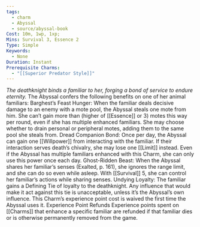 ```yaml
---
tags:
  - charm
  - Abyssal
  - source/abyssal-book
Cost: 10m, 1wp, 1xp; 
Mins: Survival 3, Essence 2
Type: Simple
Keywords:
  - None
Duration: Instant
Prerequisite Charms:
  - "[[Superior Predator Style]]"
---
```

*The deathknight binds a familiar to her, forging a bond of service to endure eternity.*
The Abyssal confers the following benefits on one of her animal familiars:
Barghest’s Feast Hunger: When the familiar deals decisive damage to an enemy with a mote pool, the Abyssal steals one mote from him. She can’t gain more than (higher of [[Essence]] or 3) motes this way per round, even if she has multiple enhanced familiars. She may choose whether to drain personal or peripheral motes, adding them to the same pool she steals from.
Dread Companion Bond: Once per day, the Abyssal can gain one [[Willpower]] from interacting with the familiar. If their interaction serves death’s chivalry, she may lose one [[Limit]] instead. Even if the Abyssal has multiple familiars enhanced with this Charm, she can only use this power once each day.
Ghost-Ridden Beast: When the Abyssal shares her familiar’s senses (Exalted, p. 161), she ignores the range limit, and she can do so even while asleep. With [[Survival]] 5, she can control her familiar’s actions while sharing senses.
Undying Loyalty: The familiar gains a Defining Tie of loyalty to the deathknight. Any influence that would make it act against this tie is unacceptable, unless it’s the Abyssal’s own influence.
This Charm’s experience point cost is waived the first time the Abyssal uses it.
Experience Point Refunds Experience points spent on [[Charms]] that enhance a specific familiar are refunded if that familiar dies or is otherwise permanently removed from the game.